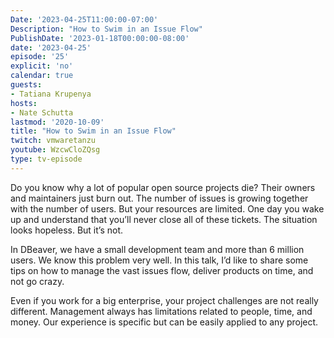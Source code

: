 ```yaml
---
Date: '2023-04-25T11:00:00-07:00'
Description: "How to Swim in an Issue Flow"
PublishDate: '2023-01-18T00:00:00-08:00'
date: '2023-04-25'
episode: '25'
explicit: 'no'
calendar: true
guests:
- Tatiana Krupenya
hosts:
- Nate Schutta
lastmod: '2020-10-09'
title: "How to Swim in an Issue Flow"
twitch: vmwaretanzu
youtube: WzcwCloZQsg
type: tv-episode
---
```


Do you know why a lot of popular open source projects die? Their owners and maintainers just burn out. The number of issues is growing together with the number of users. But your resources are limited. One day you wake up and understand that you’ll never close all of these tickets. The situation looks hopeless. But it’s not.

In DBeaver, we have a small development team and more than 6 million users. We know this problem very well. In this talk, I’d like to share some tips on how to manage the vast issues flow, deliver products on time, and not go crazy. 

Even if you work for a big enterprise, your project challenges are not really different. Management always has limitations related to people, time, and money. Our experience is specific but can be easily applied to any project.